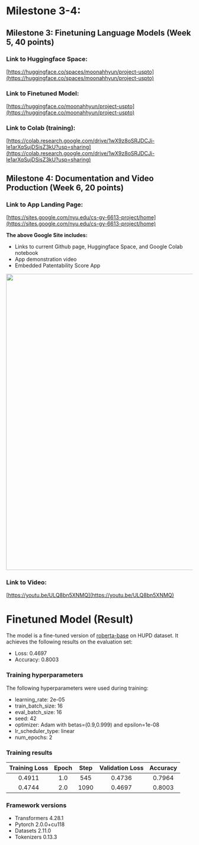 # Milestone 3-4: 
## Milestone 3: Finetuning Language Models (Week 5, 40 points)
### Link to Huggingface Space: 

[https://huggingface.co/spaces/moonahhyun/project-uspto](https://huggingface.co/spaces/moonahhyun/project-uspto)

### Link to Finetuned Model: 

[https://huggingface.co/moonahhyun/project-uspto](https://huggingface.co/moonahhyun/project-uspto)

### Link to Colab (training):

[https://colab.research.google.com/drive/1wX9z8oSRJDCJi-le1arXqSujDSisZ3kU?usp=sharing](https://colab.research.google.com/drive/1wX9z8oSRJDCJi-le1arXqSujDSisZ3kU?usp=sharing)

## Milestone 4: Documentation and Video Production (Week 6, 20 points)
### Link to App Landing Page: 

[https://sites.google.com/nyu.edu/cs-gy-6613-project/home](https://sites.google.com/nyu.edu/cs-gy-6613-project/home)

**The above Google Site includes:**
- Links to current Github page, Huggingface Space, and Google Colab notebook
- App demonstration video
- Embedded Patentability Score App 

<img src="https://github.com/ahhyun-moon/cs-gy-6613-assignments/blob/milestone-3-4/project/milestone-3-4/0.google_site.png" width=800/>

### Link to Video: 

[https://youtu.be/ULQ8bn5XNMQ](https://youtu.be/ULQ8bn5XNMQ)

# Finetuned Model (Result)

The model is a fine-tuned version of [roberta-base](https://huggingface.co/roberta-base) on HUPD dataset.
It achieves the following results on the evaluation set:
- Loss: 0.4697
- Accuracy: 0.8003

### Training hyperparameters

The following hyperparameters were used during training:
- learning_rate: 2e-05
- train_batch_size: 16
- eval_batch_size: 16
- seed: 42
- optimizer: Adam with betas=(0.9,0.999) and epsilon=1e-08
- lr_scheduler_type: linear
- num_epochs: 2

### Training results

| Training Loss | Epoch | Step | Validation Loss | Accuracy |
|:-------------:|:-----:|:----:|:---------------:|:--------:|
| 0.4911        | 1.0   | 545  | 0.4736          | 0.7964   |
| 0.4744        | 2.0   | 1090 | 0.4697          | 0.8003   |


### Framework versions

- Transformers 4.28.1
- Pytorch 2.0.0+cu118
- Datasets 2.11.0
- Tokenizers 0.13.3



